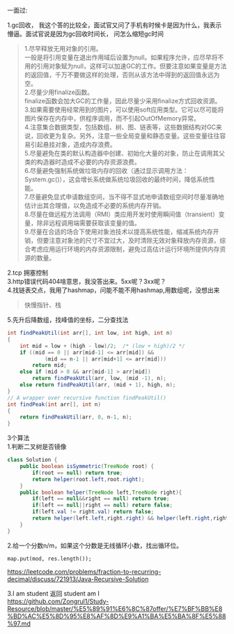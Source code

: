 一面过:

1.gc回收， 我这个答的比较全，面试官又问了手机有时候卡是因为什么，我表示懵逼。面试官说是因为gc回收时间长， 问怎么缩短gc时间 


> 1.尽早释放无用对象的引用。  
> 一般是将引用变量在退出作用域后设置为null。如果程序允许，应尽早将不用的引用对象赋为null，这样可以加速GC的工作。但要注意如果变量是方法的返回值，千万不要做这样的处理，否则从该方法中得到的返回值永远为空。  
> 2.尽量少用finalize函数。  
> finalize函数会加大GC的工作量，因此尽量少采用finalize方式回收资源。  
> 3.如果需要使用经常用到的图片，可以使用soft应用类型。它可以尽可能将图片保存在内存中，供程序调用，而不引起OutOfMemory异常。  
> 4.注意集合数据类型，包括数组、树、图、链表等，这些数据结构对GC来说，回收更为复杂。另外，注意一些全局变量和静态变量。这些变量往往容易引起悬挂对象，造成内存浪费。  
> 5.尽量避免在类的默认构造器中创建、初始化大量的对象，防止在调用其父类的构造器时造成不必要的内存资源浪费。  
> 6.尽量避免强制系统做垃圾内存的回收（通过显示调用方法：System.gc()），这会增长系统做系统垃圾回收的最终时间，降低系统性能。  
> 7.尽量避免显式申请数组空间，当不得不显式地申请数组空间时尽量准确地估计出其合理值，以免造成不必要的系统内存开销。  
> 8.尽量在做远程方法调用（RMI）类应用开发时使用瞬间值（transient）变量，除非远程调用端需要获取该变量的值。  
> 9.尽量在合适的场合下使用对象池技术以提高系统性能，缩减系统内存开销，但要注意对象池的尺寸不宜过大，及时清除无效对象释放内存资源，综合考虑应用运行环境的内存资源限制，避免过高估计运行环境所提供内存资源的数量。   

2.tcp 拥塞控制  
3.http错误代码404啥意思，我没答出来。5xx呢？3xx呢？  
4.找链表交点，我用了hashmap，问能不能不用hashmap,用数组呢，没想出来
> 快慢指针、栈

5.先升后降数组，找峰值的坐标，二分查找法  
```java
int findPeakUtil(int arr[], int low, int high, int n)
{
    int mid = low + (high - low)/2;  /* (low + high)/2 */
    if ((mid == 0 || arr[mid-1] <= arr[mid]) &&
            (mid == n-1 || arr[mid+1] <= arr[mid]))
        return mid;
    else if (mid > 0 && arr[mid-1] > arr[mid])
        return findPeakUtil(arr, low, (mid -1), n);
    else return findPeakUtil(arr, (mid + 1), high, n);
}
// A wrapper over recursive function findPeakUtil()
int findPeak(int arr[], int n)
{
    return findPeakUtil(arr, 0, n-1, n);
}
```
3个算法  
1.判断二叉树是否镜像  
```java
class Solution {
    public boolean isSymmetric(TreeNode root) {
        if(root == null) return true;
        return helper(root.left,root.right);      
    }
    public boolean helper(TreeNode left,TreeNode right){
        if(left == null&&right == null) return true;
        if(left == null||right == null) return false;
        if(left.val != right.val) return false;
        return helper(left.left,right.right) && helper(left.right,right.left);
    }
}
```
2.给一个分数n/m，如果这个分数是无线循环小数，找出循环位。   
```  
map.put(mod, res.length());
```  
https://leetcode.com/problems/fraction-to-recurring-decimal/discuss/721913/Java-Recursive-Solution

3.I am student  返回 student am I  
https://github.com/Zongrul1/Study-Resource/blob/master/%E5%89%91%E6%8C%87offer/%E7%BF%BB%E8%BD%AC%E5%8D%95%E8%AF%8D%E9%A1%BA%E5%BA%8F%E5%88%97.md